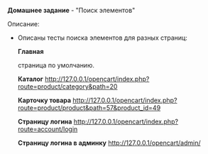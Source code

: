 **Домашнее задание** - "Поиск элементов"

Описание:

- Описаны тесты поиска элементов для разных страниц:

    **Главная** 
     
     страница по умолчанию.

    **Каталог**
    http://127.0.0.1/opencart/index.php?route=product/category&path=20

    **Карточку товара** 
    http://127.0.0.1/opencart/index.php?route=product/product&path=57&product_id=49

    **Страницу логина** 
    http://127.0.0.1/opencart/index.php?route=account/login

    **Страницу логина в админку** 
    http://127.0.0.1/opencart/admin/